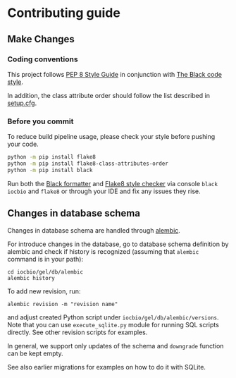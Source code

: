 # Contributing guide

## Make Changes

### Coding conventions

This project follows [PEP 8 Style Guide](https://peps.python.org/pep-0008/) in conjunction
with [The Black code style](https://black.readthedocs.io/en/stable/the_black_code_style/current_style.html#code-style).

In addition, the class attribute order should follow the list described in [setup.cfg](./setup.cfg).

### Before you commit

To reduce build pipeline usage, please check your style before pushing your code.
```bash
python -m pip install flake8
python -m pip install flake8-class-attributes-order
python -m pip install black
```

Run both the [Black formatter](https://black.readthedocs.io/en/stable/index.html) and
[Flake8 style checker](https://flake8.pycqa.org/en/latest/) via console `black iocbio` and `flake8`
or through your IDE and fix any issues they rise.

## Changes in database schema

Changes in database schema are handled through
[alembic](https://alembic.sqlalchemy.org/en/latest/tutorial.html). 

For introduce changes in the database, go to database schema definition by
alembic and check if history is recognized (assuming that `alembic` command is
in your path):
```
cd iocbio/gel/db/alembic
alembic history
```

To add new revision, run:
```
alembic revision -m "revision name"
```
and adjust created Python script under `iocbio/gel/db/alembic/versions`. Note
that you can use `execute_sqlite.py` module for running SQL scripts directly.
See other revision scripts for examples.

In general, we support only updates of the schema and `downgrade` function can
be kept empty.

See also earlier migrations for examples on how to do it with SQLite.
